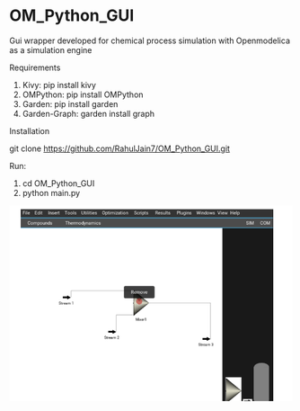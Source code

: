 # OM_Python_GUI
Gui wrapper developed for chemical process simulation with Openmodelica as a simulation engine

Requirements
1. Kivy: pip install kivy
2. OMPython: pip install OMPython
3. Garden: pip install garden
4. Garden-Graph: garden install graph

Installation

git clone https://github.com/RahulJain7/OM_Python_GUI.git

Run:

1. cd OM_Python_GUI
2. python main.py

![Screenshot](OM_simulator.png)


